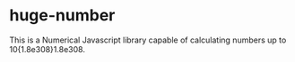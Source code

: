 # huge-number
This is a Numerical Javascript library capable of calculating numbers up to 10{1.8e308}1.8e308.
